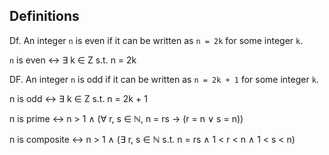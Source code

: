 ## Definitions

Df. An integer `n` is even if it can be written as `n = 2k` for some integer `k`.

`n` is even ↔ ∃ k ∈ Z s.t. n = 2k

DF. An integer `n` is odd if it can be written as `n = 2k + 1` for some integer `k`.

n is odd ↔ ∃ k ∈ Z s.t. n = 2k + 1

n is prime ↔ n > 1 ∧ (∀ r, s ∈ ℕ, n = rs → (r = n ∨ s = n))

n is composite ↔ n > 1 ∧ (∃ r, s ∈ ℕ s.t. n = rs ∧ 1 < r < n ∧ 1 < s < n)

